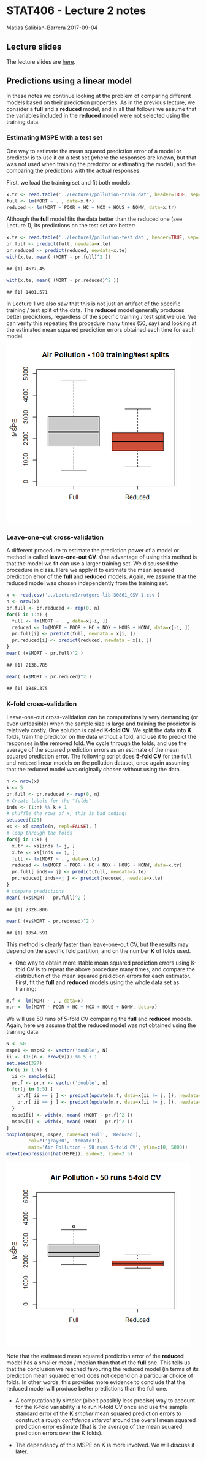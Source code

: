 STAT406 - Lecture 2 notes
================
Matias Salibian-Barrera
2017-09-04

Lecture slides
--------------

The lecture slides are [here](STAT406-17-lecture-2.pdf).

Predictions using a linear model
--------------------------------

In these notes we continue looking at the problem of comparing different models based on their prediction properties. As in the previous lecture, we consider a **full** and a **reduced** model, and in all that follows we assume that the variables included in the **reduced** model were not selected using the training data.

### Estimating MSPE with a test set

One way to estimate the mean squared prediction error of a model or predictor is to use it on a test set (where the responses are known, but that was not used when training the predcitor or estimating the model), and the comparing the predictions with the actual responses.

First, we load the training set and fit both models:

``` r
x.tr <- read.table('../Lecture1/pollution-train.dat', header=TRUE, sep=',')
full <- lm(MORT ~ . , data=x.tr)
reduced <- lm(MORT ~ POOR + HC + NOX + HOUS + NONW, data=x.tr)
```

Although the **full** model fits the data better than the reduced one (see Lecture 1), its predictions on the test set are better:

``` r
x.te <- read.table('../Lecture1/pollution-test.dat', header=TRUE, sep=',')
pr.full <- predict(full, newdata=x.te)
pr.reduced <- predict(reduced, newdata=x.te)
with(x.te, mean( (MORT - pr.full)^2 ))
```

    ## [1] 4677.45

``` r
with(x.te, mean( (MORT - pr.reduced)^2 ))
```

    ## [1] 1401.571

In Lecture 1 we also saw that this is not just an artifact of the specific training / test split of the data. The **reduced** model generally produces better predictions, regardless of the specific training / test split we use. We can verify this repeating the procedure many times (50, say) and looking at the estimated mean squared prediction errors obtained each time for each model. ![](README_files/figure-markdown_github/testrain-1.png)

### Leave-one-out cross-validation

A different procedure to estimate the prediction power of a model or method is called **leave-one-out CV**. One advantage of using this method is that the model we fit can use a larger training set. We discussed the procedure in class. Here we apply it to estimate the mean squared prediction error of the **full** and **reduced** models. Again, we assume that the reduced model was chosen independently from the training set.

``` r
x <- read.csv('../Lecture1/rutgers-lib-30861_CSV-1.csv')
n <- nrow(x)
pr.full <- pr.reduced <- rep(0, n)
for(i in 1:n) {
  full <- lm(MORT ~ . , data=x[-i, ])
  reduced <- lm(MORT ~ POOR + HC + NOX + HOUS + NONW, data=x[-i, ])
  pr.full[i] <- predict(full, newdata = x[i, ])
  pr.reduced[i] <- predict(reduced, newdata = x[i, ])
}
mean( (x$MORT - pr.full)^2 )
```

    ## [1] 2136.785

``` r
mean( (x$MORT - pr.reduced)^2 )
```

    ## [1] 1848.375

### K-fold cross-validation

Leave-one-out cross-validation can be computationally very demanding (or even unfeasible) when the sample size is large and training the predictor is relatively costly. One solution is called **K-fold CV**. We split the data into **K** folds, train the predictor on the data without a fold, and use it to predict the responses in the removed fold. We cycle through the folds, and use the average of the squared prediction errors as an estimate of the mean squared prediction error. The following script does **5-fold CV** for the `full` and `reduced` linear models on the pollution dataset, once again assuming that the reduced model was originally chosen without using the data.

``` r
n <- nrow(x)
k <- 5
pr.full <- pr.reduced <- rep(0, n)
# Create labels for the "folds"
inds <- (1:n) %% k + 1 
# shuffle the rows of x, this is bad coding!
set.seed(123)
xs <- x[ sample(n, repl=FALSE), ]
# loop through the folds
for(j in 1:k) {
  x.tr <- xs[inds != j, ]
  x.te <- xs[inds == j, ]
  full <- lm(MORT ~ . , data=x.tr)
  reduced <- lm(MORT ~ POOR + HC + NOX + HOUS + NONW, data=x.tr)
  pr.full[ inds== j] <- predict(full, newdata=x.te)
  pr.reduced[ inds==j ] <- predict(reduced, newdata=x.te)
}
# compare predictions
mean( (xs$MORT - pr.full)^2 )
```

    ## [1] 2328.806

``` r
mean( (xs$MORT - pr.reduced)^2 )
```

    ## [1] 1854.591

This method is clearly faster than leave-one-out CV, but the results may depend on the specific fold partition, and on the number **K** of folds used.

-   One way to obtain more stable mean squared prediction errors using K-fold CV is to repeat the above procedure many times, and compare the distribution of the mean squared prediction errors for each estimator. First, fit the **full** and **reduced** models using the whole data set as training:

``` r
m.f <- lm(MORT ~ . , data=x)
m.r <- lm(MORT ~ POOR + HC + NOX + HOUS + NONW, data=x)
```

We will use 50 runs of 5-fold CV comparing the **full** and **reduced** models. Again, here we assume that the reduced model was not obtained using the training data.

``` r
N <- 50
mspe1 <- mspe2 <- vector('double', N)
ii <- (1:(n <- nrow(x))) %% 5 + 1
set.seed(327)
for(i in 1:N) {
  ii <- sample(ii)
  pr.f <- pr.r <- vector('double', n)
  for(j in 1:5) {
    pr.f[ ii == j ] <- predict(update(m.f, data=x[ii != j, ]), newdata=x[ii==j,])
    pr.r[ ii == j ] <- predict(update(m.r, data=x[ii != j, ]), newdata=x[ii==j,])
  }
  mspe1[i] <- with(x, mean( (MORT - pr.f)^2 ))
  mspe2[i] <- with(x, mean( (MORT - pr.r)^2 ))
}  
boxplot(mspe1, mspe2, names=c('Full', 'Reduced'), 
        col=c('gray80', 'tomato3'), 
        main='Air Pollution - 50 runs 5-fold CV', ylim=c(0, 5000))
mtext(expression(hat(MSPE)), side=2, line=2.5)
```

![](README_files/figure-markdown_github/cv10runs-1.png)

Note that the estimated mean squared prediction error of the **reduced** model has a smaller mean / median than that of the **full** one. This tells us that the conclusion we reached favouring the reduced model (in terms of its prediction mean squared error) does not depend on a particular choice of folds. In other words, this provides more evidence to conclude that the reduced model will produce better predictions than the full one.

-   A computationally simpler (albeit possibly less precise) way to account for the K-fold variability is to run K-fold CV once and use the sample standard error of the **K** *smaller* mean squared prediction errors to construct a rough *confidence interval* around the overall mean squared prediction error estimate (that is the average of the mean squared prediction errors over the K folds).

-   The dependency of this MSPE on **K** is more involved. We will discuss it later.
